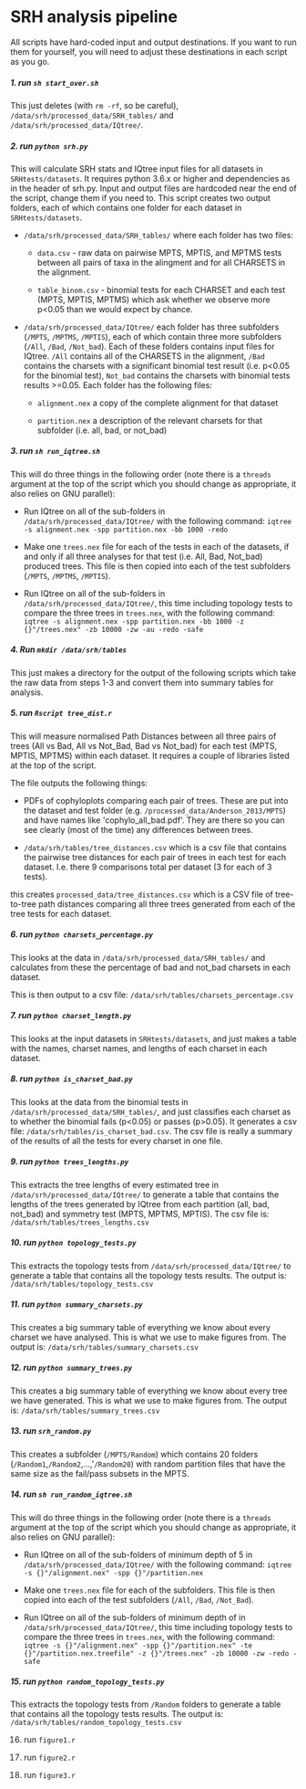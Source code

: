 # SRH analysis pipeline

All scripts have hard-coded input and output destinations. If you want to run them for yourself, you will need to adjust these destinations in each script as you go.

##### 1. run `sh start_over.sh`

This just deletes (with `rm -rf`, so be careful), `/data/srh/processed_data/SRH_tables/` and `/data/srh/processed_data/IQtree/`.

##### 2. run `python srh.py`

This will calculate SRH stats and IQtree input files for all datasets in `SRHtests/datasets`. It requires python 3.6.x or higher and dependencies as in the header of srh.py. Input and output files are hardcoded near the end of the script, change them if you need to. This script creates two output folders, each of which contains one folder for each dataset in `SRHtests/datasets`.

* `/data/srh/processed_data/SRH_tables/` where each folder has two files:

	* `data.csv` - raw data on pairwise MPTS, MPTIS, and MPTMS tests between all pairs of taxa in the alingment and for all CHARSETS in the alignment.

	* `table_binom.csv` - binomial tests for each CHARSET and each test (MPTS, MPTIS, MPTMS) which ask whether we observe more p<0.05 than we would expect by chance.

* `/data/srh/processed_data/IQtree/` each folder has three subfolders (`/MPTS`, `/MPTMS`, `/MPTIS`), each of which contain three more subfolders (`/All`, `/Bad`, `/Not_bad`). Each of these folders contains input files for IQtree. `/All` contains all of the CHARSETS in the alignment, `/Bad` contains the charsets with a significant binomial test result (i.e. p<0.05 for the binomial test), `Not_bad` contains the charsets with binomial tests results >=0.05. Each folder has the following files:

	* `alignment.nex` a copy of the complete alignment for that dataset 

	* `partition.nex` a description of the relevant charsets for that subfolder (i.e. all, bad, or not_bad)


##### 3. run `sh run_iqtree.sh` 

This will do three things in the following order (note there is a `threads` argument at the top of the script which you should change as appropriate, it also relies on GNU parallel):

* Run IQtree on all of the sub-folders in `/data/srh/processed_data/IQtree/` with the following command: `iqtree -s alignment.nex -spp partition.nex -bb 1000 -redo`

* Make one `trees.nex` file for each of the tests in each of the datasets, if and only if all three analyses for that test (i.e. All, Bad, Not_bad) produced trees. This file is then copied into each of the test subfolders (`/MPTS`, `/MPTMS`, `/MPTIS`).

* Run IQtree on all of the sub-folders in `/data/srh/processed_data/IQtree/`, this time including topology tests to compare the three trees in `trees.nex`, with the following command: `iqtree -s alignment.nex -spp partition.nex -bb 1000 -z {}"/trees.nex" -zb 10000 -zw -au -redo -safe`

##### 4. Run `mkdir /data/srh/tables`

This just makes a directory for the output of the following scripts which take the raw data from steps 1-3 and convert them into summary tables for analysis.


##### 5. run `Rscript tree_dist.r` 

This will measure normalised Path Distances between all three pairs of trees (All vs Bad, All vs Not_Bad, Bad vs Not_bad) for each test (MPTS, MPTIS, MPTMS) within each dataset. It requires a couple of libraries listed at the top of the script.

The file outputs the following things:

* PDFs of cophyloplots comparing each pair of trees. These are put into the dataset and test folder (e.g. `/processed_data/Anderson_2013/MPTS`) and have names like 'cophylo_all_bad.pdf'. They are there so you can see clearly (most of the time) any differences between trees.

* `/data/srh/tables/tree_distances.csv` which is a csv file that contains the pairwise tree distances for each pair of trees in each test for each dataset. I.e. there 9 comparisons total per dataset (3 for each of 3 tests). 

this creates ```processed_data/tree_distances.csv``` which is a CSV file of tree-to-tree path distances comparing all three trees generated from each of the tree tests for each dataset. 

##### 6. run `python charsets_percentage.py` 

This looks at the data in `/data/srh/processed_data/SRH_tables/` and calculates from these the percentage of bad and not_bad charsets in each dataset. 

This is then output to a csv file: `/data/srh/tables/charsets_percentage.csv`

##### 7. run `python charset_length.py`

This looks at the input datasets in `SRHtests/datasets`, and just makes a table with the names, charset names, and lengths of each charset in each dataset.

##### 8. run `python is_charset_bad.py` 

This looks at the data from the binomial tests in `/data/srh/processed_data/SRH_tables/`, and just classifies each charset as to whether the binomial fails (p<0.05) or passes (p>0.05). It generates a csv file: `/data/srh/tables/is_charset_bad.csv`. The csv file is really a summary of the results of all the tests for every charset in one file.

##### 9. run `python trees_lengths.py` 

This extracts the tree lengths of every estimated tree in `/data/srh/processed_data/IQtree/` to generate a table that contains the lengths of the trees generated by IQtree from each partition (all, bad, not_bad) and symmetry test (MPTS, MPTMS, MPTIS). The csv file is: `/data/srh/tables/trees_lengths.csv`

##### 10. run `python topology_tests.py` 

This extracts the topology tests from `/data/srh/processed_data/IQtree/` to generate a table that contains all the topology tests results. The output is: `/data/srh/tables/topology_tests.csv`

##### 11. run `python summary_charsets.py`

This creates a big summary table of everything we know about every charset we have analysed. This is what we use to make figures from. The output is: `/data/srh/tables/summary_charsets.csv`

##### 12. run `python summary_trees.py`

This creates a big summary table of everything we know about every tree we have generated. This is what we use to make figures from. The output is: `/data/srh/tables/summary_trees.csv`

##### 13. run `srh_random.py`

This creates a subfolder (`/MPTS/Random`) which contains 20 folders (`/Random1`,`/Random2`,...,'`/Random20`) with random partition files that have the same size as the fail/pass subsets in the MPTS.

##### 14. run `sh run_random_iqtree.sh` 

This will do three things in the following order (note there is a `threads` argument at the top of the script which you should change as appropriate, it also relies on GNU parallel):

* Run IQtree on all of the sub-folders of minimum depth of 5 in `/data/srh/processed_data/IQtree/` with the following command: `iqtree -s {}"/alignment.nex" -spp {}"/partition.nex`

* Make one `trees.nex` file for each of the subfolders. This file is then copied into each of the test subfolders (`/All`, `/Bad`, `/Not_Bad`).

* Run IQtree on all of the sub-folders of minimum depth of in `/data/srh/processed_data/IQtree/`, this time including topology tests to compare the three trees in `trees.nex`, with the following command: `iqtree -s {}"/alignment.nex" -spp {}"/partition.nex" -te {}"/partition.nex.treefile" -z {}"/trees.nex" -zb 10000 -zw -redo -safe`

##### 15. run `python random_topology_tests.py` 

This extracts the topology tests from `/Random` folders to generate a table that contains all the topology tests results. The output is: `/data/srh/tables/random_topology_tests.csv`

16. run `figure1.r`

17. run `figure2.r`

18. run `figure3.r`